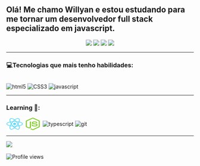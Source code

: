 ## Olá! Me chamo Willyan e estou estudando para me tornar um desenvolvedor full stack especializado em javascript.

<div align="center">
<img height="150em" src="https://github-profile-summary-cards.vercel.app/api/cards/profile-details?username=willyanferreira&theme=tokyonight"/> 
<img height="150em" src="https://github-readme-stats.vercel.app/api?username=willyanferreira&show_icons=true&theme=tokyonight&include_all_commits=true&count_private=false&hide_border=true"/> <img height="150em" src="https://github-readme-stats.vercel.app/api/top-langs/?username=willyanferreira&layout=compact&langs_count=7&theme=tokyonight&hide_border=true"/> <img height="150em" src="https://github-readme-streak-stats.herokuapp.com/?user=willyanferreira&theme=tokyonight&hide_border=true"/>
</div>

<hr />

<h3>💻Tecnologias que mais tenho habilidades:</h3>

<div style="display: inline-block"><br/>
<img alt="html5" src="https://img.shields.io/badge/HTML5-E34F26?style=for-the-badge&logo=html5&logoColor=white"/>
<img alt="CSS3" src="https://img.shields.io/badge/CSS3-1572B6?style=for-the-badge&logo=css3&logoColor=white"/>
<img alt="javascript" src="https://img.shields.io/badge/JavaScript-F7DF1E?style=for-the-badge&logo=javascript&logoColor=black"/>
</div>

<hr />


<div>
  <h3>Learning 🌱:</h3>
  <img align="center" alt="react" height="35" width="45" src="https://raw.githubusercontent.com/devicons/devicon/master/icons/react/react-original.svg">
  <img align="center" alt="nodejs" height="35" width="45" src="https://raw.githubusercontent.com/devicons/devicon/master/icons/nodejs/nodejs-original.svg">
  <img align="center" alt="typescript" height="35" width="45" src="https://cdn.jsdelivr.net/gh/devicons/devicon/icons/typescript/typescript-original.svg">
  <img align="center" alt="git" height="35" width="45" src="https://cdn.jsdelivr.net/gh/devicons/devicon/icons/git/git-original.svg"> 
  </div>
  
  <hr />
  <a href="https://www.linkedin.com/in/willyan-cfdss/" target="_blank"><img src="https://img.shields.io/badge/-LinkedIn-%230077B5?style=for-the-badge&logo=linkedin&logoColor=white" target="_blank"></a>
<p align="left"> <img src="https://komarev.com/ghpvc/?username=willyanferreira&color=blueviolet" alt="Profile views"/></p>
